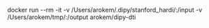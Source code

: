 docker run --rm -it -v /Users/arokem/.dipy/stanford_hardi/:/input -v /Users/arokem/tmp/:/output arokem/dipy-dti
